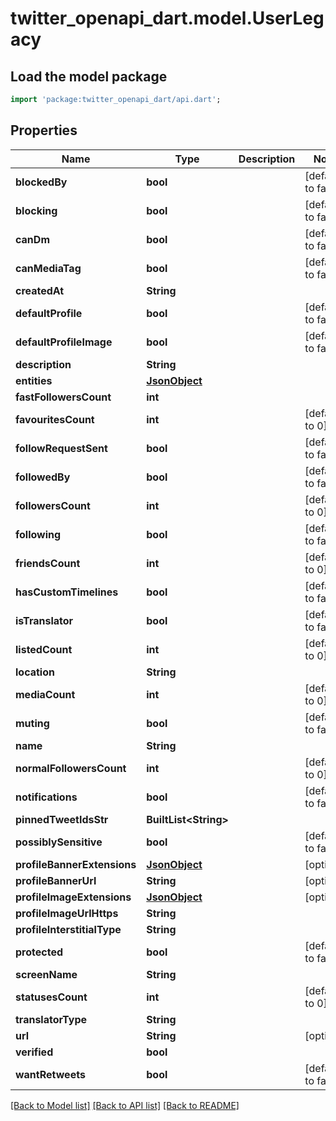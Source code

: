 # twitter_openapi_dart.model.UserLegacy

## Load the model package
```dart
import 'package:twitter_openapi_dart/api.dart';
```

## Properties
Name | Type | Description | Notes
------------ | ------------- | ------------- | -------------
**blockedBy** | **bool** |  | [default to false]
**blocking** | **bool** |  | [default to false]
**canDm** | **bool** |  | [default to false]
**canMediaTag** | **bool** |  | [default to false]
**createdAt** | **String** |  | 
**defaultProfile** | **bool** |  | [default to false]
**defaultProfileImage** | **bool** |  | [default to false]
**description** | **String** |  | 
**entities** | [**JsonObject**](.md) |  | 
**fastFollowersCount** | **int** |  | 
**favouritesCount** | **int** |  | [default to 0]
**followRequestSent** | **bool** |  | [default to false]
**followedBy** | **bool** |  | [default to false]
**followersCount** | **int** |  | [default to 0]
**following** | **bool** |  | [default to false]
**friendsCount** | **int** |  | [default to 0]
**hasCustomTimelines** | **bool** |  | [default to false]
**isTranslator** | **bool** |  | [default to false]
**listedCount** | **int** |  | [default to 0]
**location** | **String** |  | 
**mediaCount** | **int** |  | [default to 0]
**muting** | **bool** |  | [default to false]
**name** | **String** |  | 
**normalFollowersCount** | **int** |  | [default to 0]
**notifications** | **bool** |  | [default to false]
**pinnedTweetIdsStr** | **BuiltList&lt;String&gt;** |  | 
**possiblySensitive** | **bool** |  | [default to false]
**profileBannerExtensions** | [**JsonObject**](.md) |  | [optional] 
**profileBannerUrl** | **String** |  | [optional] 
**profileImageExtensions** | [**JsonObject**](.md) |  | [optional] 
**profileImageUrlHttps** | **String** |  | 
**profileInterstitialType** | **String** |  | 
**protected** | **bool** |  | [default to false]
**screenName** | **String** |  | 
**statusesCount** | **int** |  | [default to 0]
**translatorType** | **String** |  | 
**url** | **String** |  | [optional] 
**verified** | **bool** |  | 
**wantRetweets** | **bool** |  | [default to false]

[[Back to Model list]](../README.md#documentation-for-models) [[Back to API list]](../README.md#documentation-for-api-endpoints) [[Back to README]](../README.md)


